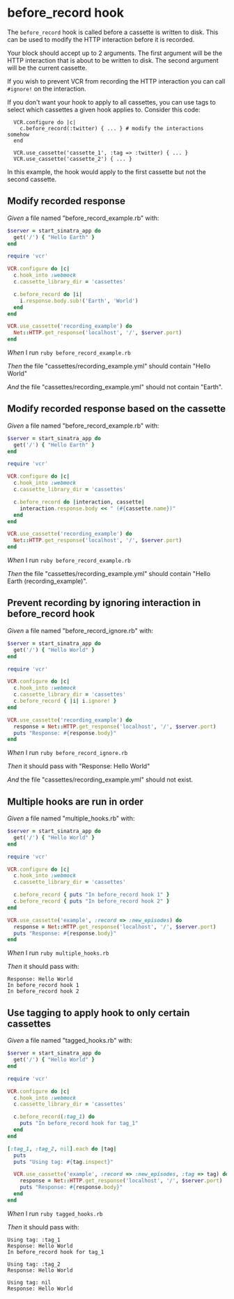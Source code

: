 # before_record hook

The `before_record` hook is called before a cassette is written to disk.
  This can be used to modify the HTTP interaction before it is recorded.

  Your block should accept up to 2 arguments.  The first argument will be
  the HTTP interaction that is about to be written to disk.  The second
  argument will be the current cassette.

  If you wish to prevent VCR from recording the HTTP interaction you can call
  `#ignore!` on the interaction.

  If you don't want your hook to apply to all cassettes, you can use tags to
  select which cassettes a given hook applies to.  Consider this code:

      VCR.configure do |c|
        c.before_record(:twitter) { ... } # modify the interactions somehow
      end

      VCR.use_cassette('cassette_1', :tag => :twitter) { ... }
      VCR.use_cassette('cassette_2') { ... }

  In this example, the hook would apply to the first cassette but not the
  second cassette.

## Modify recorded response

_Given_ a file named "before_record_example.rb" with:

```ruby
$server = start_sinatra_app do
  get('/') { "Hello Earth" }
end

require 'vcr'

VCR.configure do |c|
  c.hook_into :webmock
  c.cassette_library_dir = 'cassettes'

  c.before_record do |i|
    i.response.body.sub!('Earth', 'World')
  end
end

VCR.use_cassette('recording_example') do
  Net::HTTP.get_response('localhost', '/', $server.port)
end
```

_When_ I run `ruby before_record_example.rb`

_Then_ the file "cassettes/recording_example.yml" should contain "Hello World"

_And_ the file "cassettes/recording_example.yml" should not contain "Earth".

## Modify recorded response based on the cassette

_Given_ a file named "before_record_example.rb" with:

```ruby
$server = start_sinatra_app do
  get('/') { "Hello Earth" }
end

require 'vcr'

VCR.configure do |c|
  c.hook_into :webmock
  c.cassette_library_dir = 'cassettes'

  c.before_record do |interaction, cassette|
    interaction.response.body << " (#{cassette.name})"
  end
end

VCR.use_cassette('recording_example') do
  Net::HTTP.get_response('localhost', '/', $server.port)
end
```

_When_ I run `ruby before_record_example.rb`

_Then_ the file "cassettes/recording_example.yml" should contain "Hello Earth (recording_example)".

## Prevent recording by ignoring interaction in before_record hook

_Given_ a file named "before_record_ignore.rb" with:

```ruby
$server = start_sinatra_app do
  get('/') { "Hello World" }
end

require 'vcr'

VCR.configure do |c|
  c.hook_into :webmock
  c.cassette_library_dir = 'cassettes'
  c.before_record { |i| i.ignore! }
end

VCR.use_cassette('recording_example') do
  response = Net::HTTP.get_response('localhost', '/', $server.port)
  puts "Response: #{response.body}"
end
```

_When_ I run `ruby before_record_ignore.rb`

_Then_ it should pass with "Response: Hello World"

_And_ the file "cassettes/recording_example.yml" should not exist.

## Multiple hooks are run in order

_Given_ a file named "multiple_hooks.rb" with:

```ruby
$server = start_sinatra_app do
  get('/') { "Hello World" }
end

require 'vcr'

VCR.configure do |c|
  c.hook_into :webmock
  c.cassette_library_dir = 'cassettes'

  c.before_record { puts "In before_record hook 1" }
  c.before_record { puts "In before_record hook 2" }
end

VCR.use_cassette('example', :record => :new_episodes) do
  response = Net::HTTP.get_response('localhost', '/', $server.port)
  puts "Response: #{response.body}"
end
```

_When_ I run `ruby multiple_hooks.rb`

_Then_ it should pass with:

```
Response: Hello World
In before_record hook 1
In before_record hook 2
```

## Use tagging to apply hook to only certain cassettes

_Given_ a file named "tagged_hooks.rb" with:

```ruby
$server = start_sinatra_app do
  get('/') { "Hello World" }
end

require 'vcr'

VCR.configure do |c|
  c.hook_into :webmock
  c.cassette_library_dir = 'cassettes'

  c.before_record(:tag_1) do
    puts "In before_record hook for tag_1"
  end
end

[:tag_1, :tag_2, nil].each do |tag|
  puts
  puts "Using tag: #{tag.inspect}"

  VCR.use_cassette('example', :record => :new_episodes, :tag => tag) do
    response = Net::HTTP.get_response('localhost', '/', $server.port)
    puts "Response: #{response.body}"
  end
end
```

_When_ I run `ruby tagged_hooks.rb`

_Then_ it should pass with:

```
Using tag: :tag_1
Response: Hello World
In before_record hook for tag_1

Using tag: :tag_2
Response: Hello World

Using tag: nil
Response: Hello World
```

